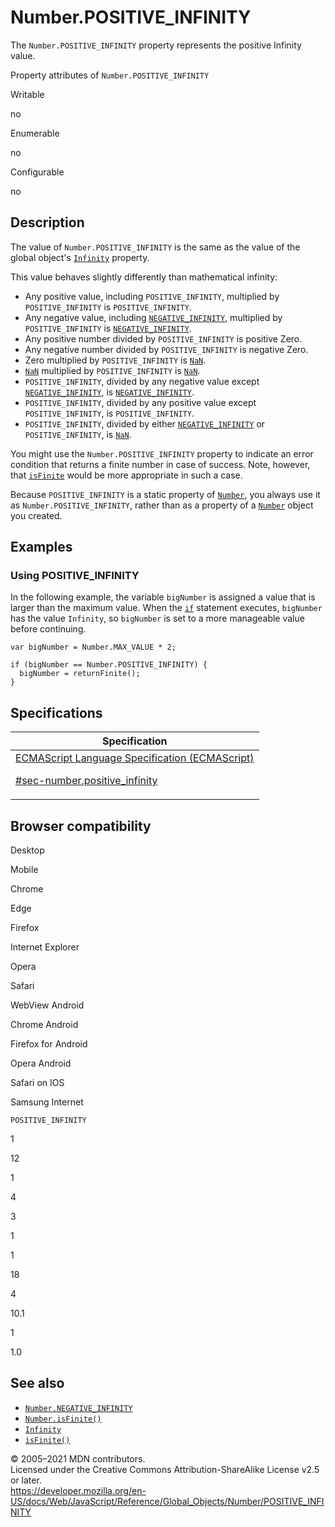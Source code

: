 # Number.POSITIVE_INFINITY

The `Number.POSITIVE_INFINITY` property represents the positive Infinity value.

Property attributes of `Number.POSITIVE_INFINITY`

Writable

no

Enumerable

no

Configurable

no

## Description

The value of `Number.POSITIVE_INFINITY` is the same as the value of the global object's [`Infinity`](../infinity) property.

This value behaves slightly differently than mathematical infinity:

-   Any positive value, including `POSITIVE_INFINITY`, multiplied by `POSITIVE_INFINITY` is `POSITIVE_INFINITY`.
-   Any negative value, including [`NEGATIVE_INFINITY`](negative_infinity), multiplied by `POSITIVE_INFINITY` is [`NEGATIVE_INFINITY`](negative_infinity).
-   Any positive number divided by `POSITIVE_INFINITY` is positive Zero.
-   Any negative number divided by `POSITIVE_INFINITY` is negative Zero.
-   Zero multiplied by `POSITIVE_INFINITY` is [`NaN`](../nan).
-   [`NaN`](../nan) multiplied by `POSITIVE_INFINITY` is [`NaN`](../nan).
-   `POSITIVE_INFINITY`, divided by any negative value except [`NEGATIVE_INFINITY`](negative_infinity), is [`NEGATIVE_INFINITY`](negative_infinity).
-   `POSITIVE_INFINITY`, divided by any positive value except `POSITIVE_INFINITY`, is `POSITIVE_INFINITY`.
-   `POSITIVE_INFINITY`, divided by either [`NEGATIVE_INFINITY`](negative_infinity) or `POSITIVE_INFINITY`, is [`NaN`](../nan).

You might use the `Number.POSITIVE_INFINITY` property to indicate an error condition that returns a finite number in case of success. Note, however, that [`isFinite`](../isfinite) would be more appropriate in such a case.

Because `POSITIVE_INFINITY` is a static property of [`Number`](../number), you always use it as `Number.POSITIVE_INFINITY`, rather than as a property of a [`Number`](../number) object you created.

## Examples

### Using POSITIVE_INFINITY

In the following example, the variable `bigNumber` is assigned a value that is larger than the maximum value. When the [`if`](../../statements/if...else) statement executes, `bigNumber` has the value `Infinity`, so `bigNumber` is set to a more manageable value before continuing.

    var bigNumber = Number.MAX_VALUE * 2;

    if (bigNumber == Number.POSITIVE_INFINITY) {
      bigNumber = returnFinite();
    }

## Specifications

<table><thead><tr class="header"><th>Specification</th></tr></thead><tbody><tr class="odd"><td><a href="https://tc39.es/ecma262/#sec-number.positive_infinity">ECMAScript Language Specification (ECMAScript) 
<br/>


<span class="small">#sec-number.positive_infinity</span></a></td></tr></tbody></table>

## Browser compatibility

Desktop

Mobile

Chrome

Edge

Firefox

Internet Explorer

Opera

Safari

WebView Android

Chrome Android

Firefox for Android

Opera Android

Safari on IOS

Samsung Internet

`POSITIVE_INFINITY`

1

12

1

4

3

1

1

18

4

10.1

1

1.0

## See also

-   [`Number.NEGATIVE_INFINITY`](negative_infinity)
-   [`Number.isFinite()`](isfinite)
-   [`Infinity`](../infinity)
-   [`isFinite()`](../isfinite)

© 2005–2021 MDN contributors.  
Licensed under the Creative Commons Attribution-ShareAlike License v2.5 or later.  
<a href="https://developer.mozilla.org/en-US/docs/Web/JavaScript/Reference/Global_Objects/Number/POSITIVE_INFINITY" class="_attribution-link">https://developer.mozilla.org/en-US/docs/Web/JavaScript/Reference/Global_Objects/Number/POSITIVE_INFINITY</a>

